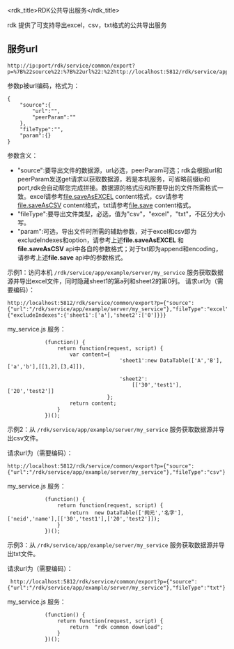 <rdk_title>RDK公共导出服务</rdk_title>

rdk 提供了可支持导出excel，csv，txt格式的公共导出服务

## 服务url

    http://ip:port/rdk/service/common/export?p=%7B%22source%22:%7B%22url%22:%22http://localhost:5812/rdk/service/app/example/server/my_service%22%7D,%22fileType%22:%22txt%22,%22param%22:%7B%22excludeIndexes%22:%7B'sheet1':%5B'a'%5D,'sheet2':%5B'0'%5D%7D%7D%7D

参数p被url编码，格式为：

	{
		"source":{
			"url":"",
			"peerParam":""
		},
		"fileType":"",
		"param":{}
	}

参数含义：

- "source":要导出文件的数据源，url必选，peerParam可选；rdk会根据url和peerParam发送get请求以获取数据源，若是本机服务，可省略前缀ip和port,rdk会自动帮您完成拼接。数据源的格式应和所要导出的文件所需格式一致。excel请参考[file.saveAsEXCEL](service_file_api.md#saveAsEXCEL) content格式，csv请参考[file.saveAsCSV](service_file_api.md#saveAsCSV) content格式，txt请参考[file.save](service_file_api.md#save) content格式。
- "fileType":要导出文件类型，必选，值为"csv"，"excel"，"txt"，不区分大小写。
- "param":可选，导出文件时所需的辅助参数，对于excel和csv即为excludeIndexes和option，请参考上述**file.saveAsEXCEL** 和 **file.saveAsCSV** api中各自的参数格式；对于txt即为append和encoding，请参考上述**file.save** api中的参数格式。

示例1：访问本机 `/rdk/service/app/example/server/my_service` 服务获取数据源并导出excel文件，同时隐藏sheet1的第a列和sheet2的第0列。
请求url为（需要编码）：

    http://localhost:5812/rdk/service/common/export?p={"source":{"url":"/rdk/service/app/example/server/my_service"},"fileType":"excel","param":{"excludeIndexes":{'sheet1':['a'],'sheet2':['0']}}}

my_service.js 服务：

				
				(function() {
				    return function(request, script) {
				    	var content={                 
							            'sheet1':new DataTable(['A','B'],['a','b'],[[1,2],[3,4]]),
							        
							            'sheet2':
							                [['30','test1'],['20','test2']]
							        };
				        return content;
				    }
				})();

示例2：从 `/rdk/service/app/example/server/my_service` 服务获取数据源并导出csv文件。

请求url为（需要编码）：

    
    http://localhost:5812/rdk/service/common/export?p={"source":{"url":"/rdk/service/app/example/server/my_service"},"fileType":"csv"}

my_service.js 服务：

				
				(function() {
				    return function(request, script) {
				    	return  new DataTable(['网元','名字'],['neid','name'],[['30','test1'],['20','test2']]);
				    }
				})();


示例3：从 `/rdk/service/app/example/server/my_service` 服务获取数据源并导出txt文件。

请求url为（需要编码）：


     http://localhost:5812/rdk/service/common/export?p={"source":{"url":"/rdk/service/app/example/server/my_service"},"fileType":"txt"}

my_service.js 服务：

				
				(function() {
				    return function(request, script) {
				    	return  "rdk common download";
				    }
				})();